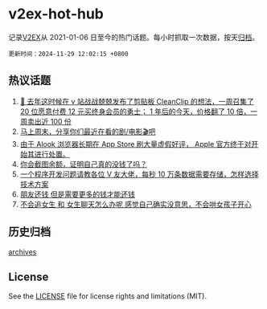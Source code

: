 # v2ex-hot-hub

 记录[V2EX](https://www.v2ex.com/)从 2021-01-06 日至今的热门话题。每小时抓取一次数据，按天[归档](archives)。

`更新时间：2024-11-29 12:02:15 +0800`

## 热议话题

1. [🎁 去年这时候在 v 站战战兢兢发布了剪贴板 CleanClip 的想法，一周召集了 20 位愿意付费 12 元买终身会员的勇士； 1 年后的今天，价格翻了 10 倍，一周卖出近 100 份](https://www.v2ex.com/t/1093430)
1. [马上周末，分享你们最近在看的剧/电影🎬吧](https://www.v2ex.com/t/1093576)
1. [由于 Alook 浏览器长期在 App Store 刷大量虚假好评， Apple 官方终于对开始其进行处置。](https://www.v2ex.com/t/1093371)
1. [你会截图余额，证明自己真的没钱了吗？](https://www.v2ex.com/t/1093392)
1. [一个程序开发问题请教各位 V 友大佬，每秒 10 万条数据需要存储，怎样选择技术方案](https://www.v2ex.com/t/1093560)
1. [朋友还钱 但是需要更多的钱才能还钱](https://www.v2ex.com/t/1093467)
1. [不会追女生 和 女生聊天怎么办呢 感觉自己确实没意思，不会哄女孩子开心](https://www.v2ex.com/t/1093587)

## 历史归档

[archives](archives)

## License

See the [LICENSE](LICENSE) file for license rights and limitations (MIT).
